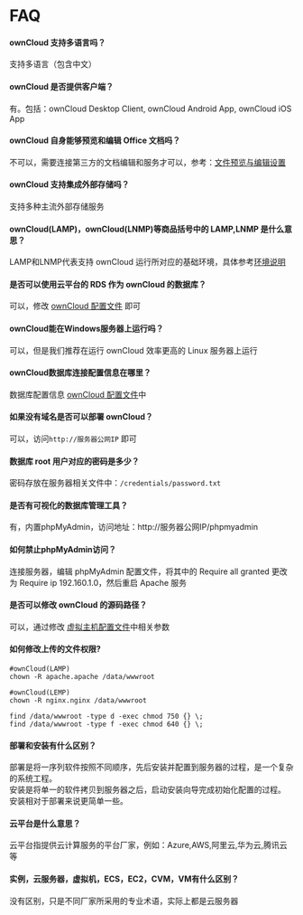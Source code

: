 # FAQ

#### ownCloud 支持多语言吗？

支持多语言（包含中文）

#### ownCloud 是否提供客户端？

有。包括：ownCloud Desktop Client, ownCloud Android App, ownCloud iOS App

#### ownCloud 自身能够预览和编辑 Office 文档吗？

不可以，需要连接第三方的文档编辑和服务才可以，参考：[文件预览与编辑设置](/zh/solution-more.html#owncloud-文件预览与编辑)

#### ownCloud 支持集成外部存储吗？

支持多种主流外部存储服务

#### ownCloud(LAMP)，ownCloud(LNMP)等商品括号中的 LAMP,LNMP 是什么意思？

LAMP和LNMP代表支持 ownCloud 运行所对应的基础环境，具体参考[环境说明](/zh/admin-runtime.html)

#### 是否可以使用云平台的 RDS 作为 ownCloud 的数据库？

可以，修改 [ownCloud 配置文件](/zh/stack-components.html#owncloud) 即可

#### ownCloud能在Windows服务器上运行吗？

可以，但是我们推荐在运行 ownCloud 效率更高的 Linux 服务器上运行

#### ownCloud数据库连接配置信息在哪里？

数据库配置信息 [ownCloud 配置文件](/zh/stack-components.html#owncloud)中

#### 如果没有域名是否可以部署 ownCloud？

可以，访问`http://服务器公网IP` 即可

#### 数据库 root 用户对应的密码是多少？

密码存放在服务器相关文件中：`/credentials/password.txt`

#### 是否有可视化的数据库管理工具？

有，内置phpMyAdmin，访问地址：http://服务器公网IP/phpmyadmin

#### 如何禁止phpMyAdmin访问？

连接服务器，编辑 phpMyAdmin 配置文件，将其中的 Require all granted 更改为 Require ip 192.160.1.0，然后重启 Apache 服务

#### 是否可以修改 ownCloud 的源码路径？

可以，通过修改 [虚拟主机配置文件](/zh/stack-components.md#owncloud)中相关参数

#### 如何修改上传的文件权限?

```shell
#ownCloud(LAMP)
chown -R apache.apache /data/wwwroot

#ownCloud(LEMP)
chown -R nginx.nginx /data/wwwroot

find /data/wwwroot -type d -exec chmod 750 {} \;
find /data/wwwroot -type f -exec chmod 640 {} \;
```
#### 部署和安装有什么区别？

部署是将一序列软件按照不同顺序，先后安装并配置到服务器的过程，是一个复杂的系统工程。  
安装是将单一的软件拷贝到服务器之后，启动安装向导完成初始化配置的过程。  
安装相对于部署来说更简单一些。 

#### 云平台是什么意思？

云平台指提供云计算服务的平台厂家，例如：Azure,AWS,阿里云,华为云,腾讯云等

#### 实例，云服务器，虚拟机，ECS，EC2，CVM，VM有什么区别？

没有区别，只是不同厂家所采用的专业术语，实际上都是云服务器